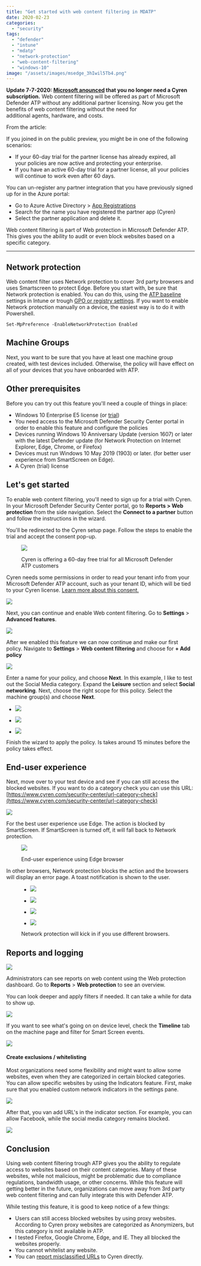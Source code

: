 ```yaml
---
title: "Get started with web content filtering in MDATP"
date: 2020-02-23
categories: 
  - "security"
tags: 
  - "defender"
  - "intune"
  - "mdatp"
  - "network-protection"
  - "web-content-filtering"
  - "windows-10"
image: "/assets/images/msedge_3hIwil5Tb4.png"
---
```


**Update 7-7-2020: [Microsoft anounced](https://techcommunity.microsoft.com/t5/microsoft-defender-atp/an-update-on-web-content-filtering/ba-p/1505445#.XwNfwYSQZOc.linkedin) that you no longer need a Cyren subscription.** Web content filtering will be offered as part of Microsoft Defender ATP without any additional partner licensing. Now you get the benefits of web content filtering without the need for additional agents, hardware, and costs.  

From the article:

If you joined in on the public preview, you might be in one of the following scenarios: 

- If your 60-day trial for the partner license has already expired, all your policies are now active and protecting your enterprise.  
- If you have an active 60-day trial for a partner license, all your policies will continue to work even after 60 days.  

You can un-register any partner integration that you have previously signed up for in the Azure portal: 

- Go to Azure Active Directory > [App Registrations](https://portal.azure.com/#blade/Microsoft_AAD_IAM/ActiveDirectoryMenuBlade/RegisteredApps) 
- Search for the name you have registered the partner app (Cyren)  
- Select the partner application and delete it. 

Web content filtering is part of Web protection in Microsoft Defender ATP. This gives you the ability to audit or even block websites based on a specific category.

* * *

## Network protection

Web content filter uses Network protection to cover 3rd party browsers and uses Smartscreen to protect Edge. Before you start with, be sure that Network protection is enabled. You can do this, using the [ATP baseline](https://docs.microsoft.com/en-us/intune/protect/security-baseline-settings-defender-atp) settings in Intune or trough [GPO or registry settings](https://docs.microsoft.com/en-us/windows/security/threat-protection/microsoft-defender-atp/enable-network-protection). If you want to enable Network protection manually on a device, the easiest way is to do it with Powershell.

```
Set-MpPreference -EnableNetworkProtection Enabled
```

## Machine Groups

Next, you want to be sure that you have at least one machine group created, with test devices included. Otherwise, the policy will have effect on all of your devices that you have onboarded with ATP.

## Other prerequisites

Before you can try out this feature you'll need a couple of things in place:

- Windows 10 Enterprise E5 license (or [trial](https://www.microsoft.com/microsoft-365/windows/microsoft-defender-atp?ocid=docs-wdatp-main-abovefoldlink&rtc=1))
- You need access to the Microsoft Defender Security Center portal in order to enable this feature and configure the policies
- Devices running Windows 10 Anniversary Update (version 1607) or later with the latest Defender update (for Network Protection on Internet Explorer, Edge, Chrome, or Firefox)
- Devices must run Windows 10 May 2019 (1903) or later. (for better user experience from SmartScreen on Edge).
- A Cyren (trial) license

## Let's get started

To enable web content filtering, you'll need to sign up for a trial with Cyren. In your Microsoft Defender Security Center portal, go to **Reports > Web protection** from the side navigation. Select the **Connect to a partner** button and follow the instructions in the wizard.

You'll be redirected to the Cyren setup page. Follow the steps to enable the trial and accept the consent pop-up.

<figure>

![](/assets/images/image-10.png)

<figcaption>

Cyren is offering a 60-day free trial for all Microsoft Defender ATP customers

</figcaption>

</figure>

Cyren needs some permissions in order to read your tenant info from your Microsoft Defender ATP account, such as your tenant ID, which will be tied to your Cyren license. [Learn more about this consent.](https://docs.microsoft.com/en-us/windows/security/threat-protection/microsoft-defender-atp/web-content-filtering#cyren-permissions)

![](/assets/images/image-11.png)

Next, you can continue and enable Web content filtering. Go to **Settings** > **Advanced features**.

![](/assets/images/msedge_g5dEjEVu1q.png)

After we enabled this feature we can now continue and make our first policy. Navigate to **Settings** \> **Web content filtering** and choose for **\+ Add policy**

![](/assets/images/msedge_36ALa9vIGN.png)

Enter a name for your policy, and choose **Next**. In this example, I like to test out the Social Media category. Expand the **Leisure** section and select **Social networking**. Next, choose the right scope for this policy. Select the machine group(s) and choose **Next**.

- ![](/assets/images/image-12-738x1024.png)
    
- ![](/assets/images/msedge_jbxZBkqkiB-738x1024.png)
    
- ![](/assets/images/msedge_JeADEbM5do-738x1024.png)
    

Finish the wizard to apply the policy. Is takes around 15 minutes before the policy takes effect.

## End-user experience

Next, move over to your test device and see if you can still access the blocked websites. If you want to do a category check you can use this URL: [https://www.cyren.com/security-center/url-category-check](https://www.cyren.com/security-center/url-category-check)

![](/assets/images/image-13.png)

For the best user experience use Edge. The action is blocked by SmartScreen. If SmartScreen is turned off, it will fall back to Network protection.

<figure>

![](/assets/images/mstsc_F2AuGEGU68.png)

<figcaption>

End-user experience using Edge browser

</figcaption>

</figure>

In other browsers, Network protection blocks the action and the browsers will display an error page. A toast notification is shown to the user.

<figure>

- ![](/assets/images/mstsc_fQoZBusag3-1024x524.png)
    
- ![](/assets/images/mstsc_ir9cqvMPOT-1024x532.png)
    
- ![](/assets/images/mstsc_e7KschVqdA-1024x455.png)
    
- ![](/assets/images/mstsc_QVUx4TiZI5-cropped.png)
    

<figcaption>

Network protection will kick in if you use different browsers.

</figcaption>

</figure>

## Reports and logging

![](/assets/images/image-15-575x1024.png)

Administrators can see reports on web content using the Web protection dashboard. Go to **Reports** > **Web protection** to see an overview.

You can look deeper and apply filters if needed. It can take a while for data to show up.

![](/assets/images/image-16.png)

If you want to see what's going on on device level, check the **Timeline** tab on the machine page and filter for Smart Screen events.

![](/assets/images/image-17.png)

#### Create exclusions / whitelisting

Most organizations need some flexibility and might want to allow some websites, even when they are categorized in certain blocked categories. You can allow specific websites by using the Indicators feature. First, make sure that you enabled custom network indicators in the settings pane.

![](/assets/images/561-09-08-2020.png)

After that, you van add URL's in the indicator section. For example, you can allow Facebook, while the social media category remains blocked.

![](/assets/images/image-7.png)

## Conclusion

Using web content filtering trough ATP gives you the ability to regulate access to websites based on their content categories. Many of these websites, while not malicious, might be problematic due to compliance regulations, bandwidth usage, or other concerns. While this feature will getting better in the future, organizations can move away from 3rd party web content filtering and can fully integrate this with Defender ATP.

While testing this feature, it is good to keep notice of a few things:

- Users can still access blocked websites by using proxy websites. According to Cyren proxy websites are categorized as Anonymizers, but this category is not available in ATP.
- I tested Firefox, Google Chrome, Edge, and IE. They all blocked the websites properly.
- You cannot whitelist any website.
- You can [report misclassified URLs](https://www.cyren.com/security-center/url-category-check) to Cyren directly.
